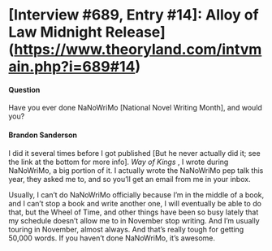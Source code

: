 # [Interview #689, Entry #14]: Alloy of Law Midnight Release](https://www.theoryland.com/intvmain.php?i=689#14)

#### Question

Have you ever done NaNoWriMo [National Novel Writing Month], and would you?

#### Brandon Sanderson

I did it several times before I got published [But he never actually did it; see the link at the bottom for more info].
*Way of Kings*
, I wrote during NaNoWriMo, a big portion of it. I actually wrote the NaNoWriMo pep talk this year, they asked me to, and so you’ll get an email from me in your inbox.

Usually, I can’t do NaNoWriMo officially because I’m in the middle of a book, and I can’t stop a book and write another one, I will eventually be able to do that, but the Wheel of Time, and other things have been so busy lately that my schedule doesn’t allow me to in November stop writing. And I’m usually touring in November, almost always. And that’s really tough for getting 50,000 words. If you haven’t done NaNoWriMo, it’s awesome.

